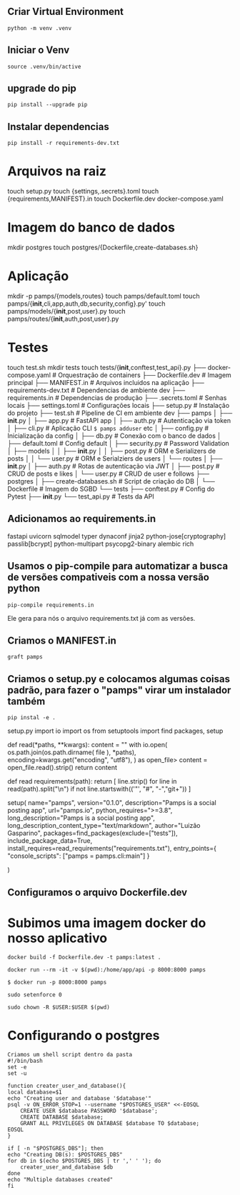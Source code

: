 ## Criar Virtual Environment 
    python -m venv .venv

## Iniciar o Venv 
    source .venv/bin/active

## upgrade do pip
    pip install --upgrade pip

## Instalar dependencias 
    pip install -r requirements-dev.txt


# Arquivos na raiz
touch setup.py
touch {settings,.secrets}.toml
touch {requirements,MANIFEST}.in
touch Dockerfile.dev docker-compose.yaml
# Imagem do banco de dados
mkdir postgres
touch postgres/{Dockerfile,create-databases.sh}
# Aplicação
mkdir -p pamps/{models,routes}
touch pamps/default.toml
touch pamps/{__init__,cli,app,auth,db,security,config}.py'
touch pamps/models/{__init__,post,user}.py
touch pamps/routes/{__init__,auth,post,user}.py
# Testes
touch test.sh
mkdir tests
touch tests/{__init__,conftest,test_api}.py
├── docker-compose.yaml # Orquestração de containers
├── Dockerfile.dev # Imagem principal
├── MANIFEST.in # Arquivos incluidos na aplicação
├── requirements-dev.txt # Dependencias de ambiente dev
├── requirements.in # Dependencias de produção
├── .secrets.toml # Senhas locais
├── settings.toml # Configurações locais
├── setup.py # Instalação do projeto
├── test.sh # Pipeline de CI em ambiente dev
├── pamps
│ ├── __init__.py
│ ├── app.py # FastAPI app
│ ├── auth.py # Autenticação via token
│ ├── cli.py # Aplicação CLI `$ pamps adduser` etc
│ ├── config.py # Inicialização da config
│ ├── db.py # Conexão com o banco de dados
│ ├── default.toml # Config default
│ ├── security.py # Password Validation
│ ├── models
│ │ ├── __init__.py
│ │ ├── post.py # ORM e Serializers de posts
│ │ └── user.py # ORM e Serialziers de users
│ └── routes
│ ├── __init__.py
│ ├── auth.py # Rotas de autenticação via JWT
│ ├── post.py # CRUD de posts e likes
│ └── user.py # CRUD de user e follows
├── postgres
│ ├── create-databases.sh # Script de criação do DB
│ └── Dockerfile # Imagem do SGBD
└── tests
├── conftest.py # Config do Pytest
├── __init__.py
└── test_api.py # Tests da API

## Adicionamos ao requirements.in
fastapi
uvicorn
sqlmodel
typer
dynaconf
jinja2
python-jose[cryptography]
passlib[bcrypt]
python-multipart
psycopg2-binary
alembic
rich


## Usamos o pip-compile para automatizar a busca de versões compativeis com a nossa versão python
    pip-compile requirements.in
Ele gera para nós o arquivo requirements.txt já com as versões.

## Criamos o MANIFEST.in
    graft pamps

## Criamos o setup.py e colocamos algumas coisas padrão, para fazer o "pamps" virar um instalador também
    pip instal -e .

setup.py
import io 
import os
from setuptools import find packages, setup 

def read(*paths, **kwargs):
    content = ""
    with io.open(
        os.path.join(os.path.dirname( file ), *paths),
        encoding=kwargs.get("encoding", "utf8"),
    ) as open_file>
        content = open_file.read().strip()
    return content

def read requirements(path):
    return [
        line.strip()
        for line in read(path).split("\n")
        if not line.startswith(('"', "#", "-","git+"))
    ]


setup(
    name="pamps",
    version="0.1.0",
    description="Pamps is a social posting app",
    url="pamps.io",
    python_requires=">=3.8",
    long_description="Pamps is a social posting app",
    long_description_content_type="text/markdown",
    author="Luizão Gasparino",
    packages=find_packages(exclude=["tests"]),
    include_package_data=True,
    install_requires=read_requirements("requirements.txt"),
    entry_points={
        "console_scripts": ["pamps = pamps.cli:main"]
    }

)

## Configuramos o arquivo Dockerfile.dev

# Subimos uma imagem docker do nosso aplicativo 
    docker build -f Dockerfile.dev -t pamps:latest . 

    docker run --rm -it -v $(pwd):/home/app/api -p 8000:8000 pamps

    $ docker run -p 8000:8000 pamps

    sudo setenforce 0

    sudo chown -R $USER:$USER $(pwd)

# Configurando o postgres
    Criamos um shell script dentro da pasta 
    #!/bin/bash
    set -e
    set -u 

    function creater_user_and_database(){
    local database=$1
    echo "Creating user and database '$database'"
    psql -v ON_ERROR_STOP=1 --username "$POSTGRES_USER" <<-EOSQL
        CREATE USER $database PASSWORD '$database';
        CREATE DATABASE $database;
        GRANT ALL PRIVILEGES ON DATABASE $database TO $database;
    EOSQL
    }

    if [ -n "$POSTGRES_DBS"]; then
    echo "Creating DB(s): $POSTGRES_DBS"
    for db in $(echo $POSTGRES_DBS | tr ',' ' '); do
        creater_user_and_database $db
    done
    echo "Multiple databases created"
    fi 
    